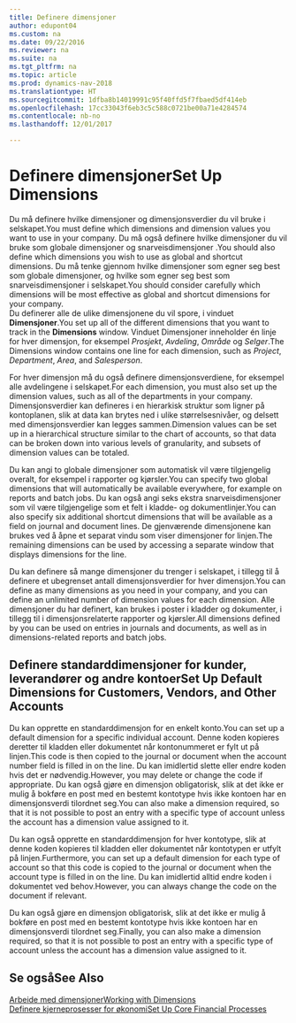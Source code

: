```yaml
---
title: Definere dimensjoner
author: edupont04
ms.custom: na
ms.date: 09/22/2016
ms.reviewer: na
ms.suite: na
ms.tgt_pltfrm: na
ms.topic: article
ms.prod: dynamics-nav-2018
ms.translationtype: HT
ms.sourcegitcommit: 1dfba8b14019991c95f40ffd5f7fbaed5df414eb
ms.openlocfilehash: 17cc33043f6eb3c5c588c0721be00a71e4284574
ms.contentlocale: nb-no
ms.lasthandoff: 12/01/2017

---
```


# <a name="set-up-dimensions"></a><span data-ttu-id="3942e-102">Definere dimensjoner</span><span class="sxs-lookup"><span data-stu-id="3942e-102">Set Up Dimensions</span></span>
<span data-ttu-id="3942e-103">Du må definere hvilke dimensjoner og dimensjonsverdier du vil bruke i selskapet.</span><span class="sxs-lookup"><span data-stu-id="3942e-103">You must define which dimensions and dimension values you want to use in your company.</span></span> <span data-ttu-id="3942e-104">Du må også definere hvilke dimensjoner du vil bruke som globale dimensjoner og snarveisdimensjoner .</span><span class="sxs-lookup"><span data-stu-id="3942e-104">You should also define which dimensions you wish to use as global and shortcut dimensions.</span></span> <span data-ttu-id="3942e-105">Du må tenke gjennom hvilke dimensjoner som egner seg best som globale dimensjoner, og hvilke som egner seg best som snarveisdimensjoner i selskapet.</span><span class="sxs-lookup"><span data-stu-id="3942e-105">You should consider carefully which dimensions will be most effective as global and shortcut dimensions for your company.</span></span>  
<span data-ttu-id="3942e-106">Du definerer alle de ulike dimensjonene du vil spore, i vinduet **Dimensjoner**.</span><span class="sxs-lookup"><span data-stu-id="3942e-106">You set up all of the different dimensions that you want to track in the **Dimensions** window.</span></span> <span data-ttu-id="3942e-107">Vinduet Dimensjoner inneholder én linje for hver dimensjon, for eksempel *Prosjekt*, *Avdeling*, *Område* og *Selger*.</span><span class="sxs-lookup"><span data-stu-id="3942e-107">The Dimensions window contains one line for each dimension, such as *Project*, *Department*, *Area*, and *Salesperson*.</span></span>  

<span data-ttu-id="3942e-108">For hver dimensjon må du også definere dimensjonsverdiene, for eksempel alle avdelingene i selskapet.</span><span class="sxs-lookup"><span data-stu-id="3942e-108">For each dimension, you must also set up the dimension values, such as all of the departments in your company.</span></span> <span data-ttu-id="3942e-109">Dimensjonsverdier kan defineres i en hierarkisk struktur som ligner på kontoplanen, slik at data kan brytes ned i ulike størrelsesnivåer, og delsett med dimensjonsverdier kan legges sammen.</span><span class="sxs-lookup"><span data-stu-id="3942e-109">Dimension values can be set up in a hierarchical structure similar to the chart of accounts, so that data can be broken down into various levels of granularity, and subsets of dimension values can be totaled.</span></span>  

<span data-ttu-id="3942e-110">Du kan angi to globale dimensjoner som automatisk vil være tilgjengelig overalt, for eksempel i rapporter og kjørsler.</span><span class="sxs-lookup"><span data-stu-id="3942e-110">You can specify two global dimensions that will automatically be available everywhere, for example on reports and batch jobs.</span></span> <span data-ttu-id="3942e-111">Du kan også angi seks ekstra snarveisdimensjoner som vil være tilgjengelige som et felt i kladde- og dokumentlinjer.</span><span class="sxs-lookup"><span data-stu-id="3942e-111">You can also specify six additional shortcut dimensions that will be available as a field on journal and document lines.</span></span> <span data-ttu-id="3942e-112">De gjenværende dimensjonene kan brukes ved å åpne et separat vindu som viser dimensjoner for linjen.</span><span class="sxs-lookup"><span data-stu-id="3942e-112">The remaining dimensions can be used by accessing a separate window that displays dimensions for the line.</span></span>  

<span data-ttu-id="3942e-113">Du kan definere så mange dimensjoner du trenger i selskapet, i tillegg til å definere et ubegrenset antall dimensjonsverdier for hver dimensjon.</span><span class="sxs-lookup"><span data-stu-id="3942e-113">You can define as many dimensions as you need in your company, and you can define an unlimited number of dimension values for each dimension.</span></span> <span data-ttu-id="3942e-114">Alle dimensjoner du har definert, kan brukes i poster i kladder og dokumenter, i tillegg til i dimensjonsrelaterte rapporter og kjørsler.</span><span class="sxs-lookup"><span data-stu-id="3942e-114">All dimensions defined by you can be used on entries in journals and documents, as well as in dimensions-related reports and batch jobs.</span></span>  

## <a name="set-up-default-dimensions-for-customers-vendors-and-other-accounts"></a><span data-ttu-id="3942e-115">Definere standarddimensjoner for kunder, leverandører og andre kontoer</span><span class="sxs-lookup"><span data-stu-id="3942e-115">Set Up Default Dimensions for Customers, Vendors, and Other Accounts</span></span>
<span data-ttu-id="3942e-116">Du kan opprette en standarddimensjon for en enkelt konto.</span><span class="sxs-lookup"><span data-stu-id="3942e-116">You can set up a default dimension for a specific individual account.</span></span> <span data-ttu-id="3942e-117">Denne koden kopieres deretter til kladden eller dokumentet når kontonummeret er fylt ut på linjen.</span><span class="sxs-lookup"><span data-stu-id="3942e-117">This code is then copied to the journal or document when the account number field is filled in on the line.</span></span> <span data-ttu-id="3942e-118">Du kan imidlertid slette eller endre koden hvis det er nødvendig.</span><span class="sxs-lookup"><span data-stu-id="3942e-118">However, you may delete or change the code if appropriate.</span></span> <span data-ttu-id="3942e-119">Du kan også gjøre en dimensjon obligatorisk, slik at det ikke er mulig å bokføre en post med en bestemt kontotype hvis ikke kontoen har en dimensjonsverdi tilordnet seg.</span><span class="sxs-lookup"><span data-stu-id="3942e-119">You can also make a dimension required, so that it is not possible to post an entry with a specific type of account unless the account has a dimension value assigned to it.</span></span>  

<span data-ttu-id="3942e-120">Du kan også opprette en standarddimensjon for hver kontotype, slik at denne koden kopieres til kladden eller dokumentet når kontotypen er utfylt på linjen.</span><span class="sxs-lookup"><span data-stu-id="3942e-120">Furthermore, you can set up a default dimension for each type of account so that this code is copied to the journal or document when the account type is filled in on the line.</span></span> <span data-ttu-id="3942e-121">Du kan imidlertid alltid endre koden i dokumentet ved behov.</span><span class="sxs-lookup"><span data-stu-id="3942e-121">However, you can always change the code on the document if relevant.</span></span>  

<span data-ttu-id="3942e-122">Du kan også gjøre en dimensjon obligatorisk, slik at det ikke er mulig å bokføre en post med en bestemt kontotype hvis ikke kontoen har en dimensjonsverdi tilordnet seg.</span><span class="sxs-lookup"><span data-stu-id="3942e-122">Finally, you can also make a dimension required, so that it is not possible to post an entry with a specific type of account unless the account has a dimension value assigned to it.</span></span>

## <a name="see-also"></a><span data-ttu-id="3942e-123">Se også</span><span class="sxs-lookup"><span data-stu-id="3942e-123">See Also</span></span>
[<span data-ttu-id="3942e-124">Arbeide med dimensjoner</span><span class="sxs-lookup"><span data-stu-id="3942e-124">Working with Dimensions</span></span>](finance-dimensions.md)  
[<span data-ttu-id="3942e-125">Definere kjerneprosesser for økonomi</span><span class="sxs-lookup"><span data-stu-id="3942e-125">Set Up Core Financial Processes</span></span>](finance-setup-finance.md)

